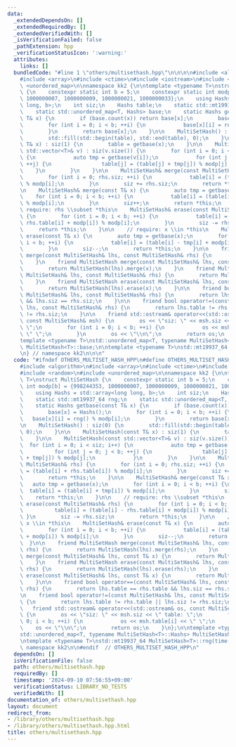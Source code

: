 ```yaml
---
data:
  _extendedDependsOn: []
  _extendedRequiredBy: []
  _extendedVerifiedWith: []
  _isVerificationFailed: false
  _pathExtension: hpp
  _verificationStatusIcon: ':warning:'
  attributes:
    links: []
  bundledCode: "#line 1 \"others/multisethash.hpp\"\n\n\n\n#include <algorithm>\n\
    #include <array>\n#include <ctime>\n#include <iostream>\n#include <random>\n#include\
    \ <unordered_map>\n\nnamespace kk2 {\n\ntemplate <typename T>\nstruct MultiSetHash\
    \ {\n    constexpr static int b = 5;\n    constexpr static int modp[b] = {998244353,\
    \ 1000000007, 1000000009, 1000000021, 1000000033};\n    using Hashs = std::array<long\
    \ long, b>;\n    int siz;\n    Hashs table;\n    static std::mt19937_64 rng;\n\
    \    static std::unordered_map<T, Hashs> base;\n    static Hashs getbase(const\
    \ T& x) {\n        if (base.count(x)) return base[x];\n        base[x] = Hashs();\n\
    \        for (int i = 0; i < b; ++i) {\n            base[x][i] = rng() % modp[i];\n\
    \        }\n        return base[x];\n    }\n\n    MultiSetHash() : siz(0) {\n\
    \        std::fill(std::begin(table), std::end(table), 0);\n    }\n\n    MultiSetHash(const\
    \ T& x) : siz(1) {\n        table = getbase(x);\n    }\n\n    MultiSetHash(const\
    \ std::vector<T>& v) : siz(v.size()) {\n        for (int i = 0; i < siz; i++)\
    \ {\n            auto tmp = getbase(v[i]);\n            for (int j = 0; j < b;\
    \ ++j) {\n                table[j] = (table[j] + tmp[j]) % modp[j];\n        \
    \    }\n        }\n    }\n\n    MultiSetHash& merge(const MultiSetHash& rhs) {\n\
    \        for (int i = 0; rhs.siz; ++i) {\n            table[i] = (table[i] + rhs.table[i])\
    \ % modp[i];\n        }\n        siz += rhs.siz;\n        return *this;\n    }\n\
    \n    MultiSetHash& merge(const T& x) {\n        auto tmp = getbase(x);\n    \
    \    for (int i = 0; i < b; ++i) {\n            table[i] = (table[i] + tmp[i])\
    \ % modp[i];\n        }\n        siz++;\n        return *this;\n    }\n\n    //\
    \ require: rhs \\subset *this\n    MultiSetHash& erase(const MultiSetHash& rhs)\
    \ {\n        for (int i = 0; i < b; ++i) {\n            table[i] = (table[i] -\
    \ rhs.table[i] + modp[i]) % modp[i];\n        }\n        siz -= rhs.siz;\n   \
    \     return *this;\n    }\n\n    // require: x \\in *this\n    MultiSetHash&\
    \ erase(const T& x) {\n        auto tmp = getbase(x);\n        for (int i = 0;\
    \ i < b; ++i) {\n            table[i] = (table[i] - tmp[i] + modp[i]) % modp[i];\n\
    \        }\n        siz--;\n        return *this;\n    }\n\n    friend MultiSetHash\
    \ merge(const MultiSetHash& lhs, const MultiSetHash& rhs) {\n        return MultiSetHash(lhs).merge(rhs);\n\
    \    }\n    friend MultiSetHash merge(const MultiSetHash& lhs, const T& x) {\n\
    \        return MultiSetHash(lhs).merge(x);\n    }\n    friend MultiSetHash erase(const\
    \ MultiSetHash& lhs, const MultiSetHash& rhs) {\n        return MultiSetHash(lhs).erase(rhs);\n\
    \    }\n    friend MultiSetHash erase(const MultiSetHash& lhs, const T& x) {\n\
    \        return MultiSetHash(lhs).erase(x);\n    }\n\n    friend bool operator==(const\
    \ MultiSetHash& lhs, const MultiSetHash& rhs) {\n        return lhs.table == rhs.table\
    \ && lhs.siz == rhs.siz;\n    }\n\n    friend bool operator!=(const MultiSetHash&\
    \ lhs, const MultiSetHash& rhs) {\n        return lhs.table != rhs.table || lhs.siz\
    \ != rhs.siz;\n    }\n\n    friend std::ostream& operator<<(std::ostream& os,\
    \ const MultiSetHash& msh) {\n        os << \"siz: \" << msh.siz << \" table:\
    \ \";\n        for (int i = 0; i < b; ++i) {\n            os << msh.table[i] <<\
    \ \" \";\n        }\n        os << \"\\n\";\n        return os;\n    }\n};\n\n\
    template <typename T>\nstd::unordered_map<T, typename MultiSetHash<T>::Hashs>\
    \ MultiSetHash<T>::base;\n\ntemplate <typename T>\nstd::mt19937_64 MultiSetHash<T>::rng(time(0));\n\
    \n} // namespace kk2\n\n\n"
  code: "#ifndef OTHERS_MULTISET_HASH_HPP\n#define OTHERS_MULTISET_HASH_HPP 1\n\n\
    #include <algorithm>\n#include <array>\n#include <ctime>\n#include <iostream>\n\
    #include <random>\n#include <unordered_map>\n\nnamespace kk2 {\n\ntemplate <typename\
    \ T>\nstruct MultiSetHash {\n    constexpr static int b = 5;\n    constexpr static\
    \ int modp[b] = {998244353, 1000000007, 1000000009, 1000000021, 1000000033};\n\
    \    using Hashs = std::array<long long, b>;\n    int siz;\n    Hashs table;\n\
    \    static std::mt19937_64 rng;\n    static std::unordered_map<T, Hashs> base;\n\
    \    static Hashs getbase(const T& x) {\n        if (base.count(x)) return base[x];\n\
    \        base[x] = Hashs();\n        for (int i = 0; i < b; ++i) {\n         \
    \   base[x][i] = rng() % modp[i];\n        }\n        return base[x];\n    }\n\
    \n    MultiSetHash() : siz(0) {\n        std::fill(std::begin(table), std::end(table),\
    \ 0);\n    }\n\n    MultiSetHash(const T& x) : siz(1) {\n        table = getbase(x);\n\
    \    }\n\n    MultiSetHash(const std::vector<T>& v) : siz(v.size()) {\n      \
    \  for (int i = 0; i < siz; i++) {\n            auto tmp = getbase(v[i]);\n  \
    \          for (int j = 0; j < b; ++j) {\n                table[j] = (table[j]\
    \ + tmp[j]) % modp[j];\n            }\n        }\n    }\n\n    MultiSetHash& merge(const\
    \ MultiSetHash& rhs) {\n        for (int i = 0; rhs.siz; ++i) {\n            table[i]\
    \ = (table[i] + rhs.table[i]) % modp[i];\n        }\n        siz += rhs.siz;\n\
    \        return *this;\n    }\n\n    MultiSetHash& merge(const T& x) {\n     \
    \   auto tmp = getbase(x);\n        for (int i = 0; i < b; ++i) {\n          \
    \  table[i] = (table[i] + tmp[i]) % modp[i];\n        }\n        siz++;\n    \
    \    return *this;\n    }\n\n    // require: rhs \\subset *this\n    MultiSetHash&\
    \ erase(const MultiSetHash& rhs) {\n        for (int i = 0; i < b; ++i) {\n  \
    \          table[i] = (table[i] - rhs.table[i] + modp[i]) % modp[i];\n       \
    \ }\n        siz -= rhs.siz;\n        return *this;\n    }\n\n    // require:\
    \ x \\in *this\n    MultiSetHash& erase(const T& x) {\n        auto tmp = getbase(x);\n\
    \        for (int i = 0; i < b; ++i) {\n            table[i] = (table[i] - tmp[i]\
    \ + modp[i]) % modp[i];\n        }\n        siz--;\n        return *this;\n  \
    \  }\n\n    friend MultiSetHash merge(const MultiSetHash& lhs, const MultiSetHash&\
    \ rhs) {\n        return MultiSetHash(lhs).merge(rhs);\n    }\n    friend MultiSetHash\
    \ merge(const MultiSetHash& lhs, const T& x) {\n        return MultiSetHash(lhs).merge(x);\n\
    \    }\n    friend MultiSetHash erase(const MultiSetHash& lhs, const MultiSetHash&\
    \ rhs) {\n        return MultiSetHash(lhs).erase(rhs);\n    }\n    friend MultiSetHash\
    \ erase(const MultiSetHash& lhs, const T& x) {\n        return MultiSetHash(lhs).erase(x);\n\
    \    }\n\n    friend bool operator==(const MultiSetHash& lhs, const MultiSetHash&\
    \ rhs) {\n        return lhs.table == rhs.table && lhs.siz == rhs.siz;\n    }\n\
    \n    friend bool operator!=(const MultiSetHash& lhs, const MultiSetHash& rhs)\
    \ {\n        return lhs.table != rhs.table || lhs.siz != rhs.siz;\n    }\n\n \
    \   friend std::ostream& operator<<(std::ostream& os, const MultiSetHash& msh)\
    \ {\n        os << \"siz: \" << msh.siz << \" table: \";\n        for (int i =\
    \ 0; i < b; ++i) {\n            os << msh.table[i] << \" \";\n        }\n    \
    \    os << \"\\n\";\n        return os;\n    }\n};\n\ntemplate <typename T>\n\
    std::unordered_map<T, typename MultiSetHash<T>::Hashs> MultiSetHash<T>::base;\n\
    \ntemplate <typename T>\nstd::mt19937_64 MultiSetHash<T>::rng(time(0));\n\n} //\
    \ namespace kk2\n\n#endif  // OTHERS_MULTISET_HASH_HPP\n"
  dependsOn: []
  isVerificationFile: false
  path: others/multisethash.hpp
  requiredBy: []
  timestamp: '2024-09-10 07:56:55+09:00'
  verificationStatus: LIBRARY_NO_TESTS
  verifiedWith: []
documentation_of: others/multisethash.hpp
layout: document
redirect_from:
- /library/others/multisethash.hpp
- /library/others/multisethash.hpp.html
title: others/multisethash.hpp
---
```

